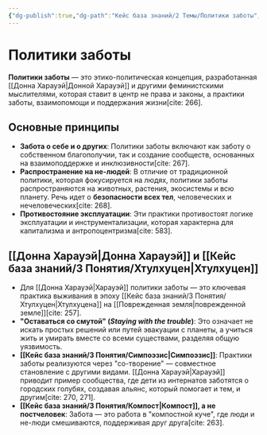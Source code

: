 ```yaml
---
{"dg-publish":true,"dg-path":"Кейс база знаний/2 Темы/Политики заботы","permalink":"/kejs-baza-znanij/2-temy/politiki-zaboty/"}
---
```



# Политики заботы

**Политики заботы** — это этико-политическая концепция, разработанная [[Донна Харауэй\|Донной Харауэй]] и другими феминистскими мыслителями, которая ставит в центр не права и законы, а практики заботы, взаимопомощи и поддержания жизни[cite: 266].

## Основные принципы

- **Забота о себе и о других**: Политики заботы включают как заботу о собственном благополучии, так и создание сообществ, основанных на взаимоподдержке и инклюзивности[cite: 267].
- **Распространение на не-людей**: В отличие от традиционной политики, которая фокусируется на людях, политики заботы распространяются на животных, растения, экосистемы и всю планету. Речь идет о **безопасности всех тел**, человеческих и нечеловеческих[cite: 268].
- **Противостояние эксплуатации**: Эти практики противостоят логике эксплуатации и инструментализации, которая характерна для капитализма и антропоцентризма[cite: 583].

## [[Донна Харауэй\|Донна Харауэй]] и [[Кейс база знаний/3 Понятия/Хтулхуцен\|Хтулхуцен]]
- Для [[Донна Харауэй\|Харауэй]] политики заботы — это ключевая практика выживания в эпоху [[Кейс база знаний/3 Понятия/Хтулхуцен\|Хтулхуцена]] на [[Поврежденная земля\|поврежденной земле]][cite: 257].
- **"Оставаться со смутой" (*Staying with the trouble*)**: Это означает не искать простых решений или путей эвакуации с планеты, а учиться жить и умирать вместе со всеми существами, разделяя общую уязвимость.
- **[[Кейс база знаний/3 Понятия/Симпоэзис\|Симпоэзис]]**: Практики заботы реализуются через "со-творение" — совместное становление с другими видами. [[Донна Харауэй\|Харауэй]] приводит пример сообщества, где дети из интернатов заботятся о городских голубях, создавая альянс, который помогает и тем, и другим[cite: 270, 271].
- **[[Кейс база знаний/3 Понятия/Компост\|Компост]], а не постчеловек**: Забота — это работа в "компостной куче", где люди и не-люди смешиваются, поддерживая друг друга[cite: 263].




